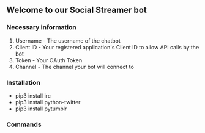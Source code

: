 ## Welcome to our Social Streamer bot

### Necessary information  
1. Username - The username of the chatbot
2. Client ID - Your registered application's Client ID to allow API calls by the bot
3. Token - Your OAuth Token
4. Channel - The channel your bot will connect to

### Installation  
- pip3 install irc
- pip3 install python-twitter
- pip3 install pytumblr

### Commands
